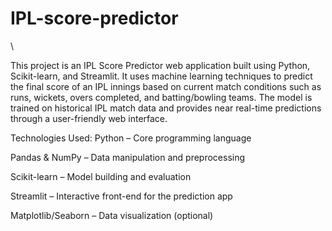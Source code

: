 # IPL-score-predictor
\



This project is an IPL Score Predictor web application built using Python, Scikit-learn, and Streamlit. It uses machine learning techniques to predict the final score of an IPL innings based on current match conditions such as runs, wickets, overs completed, and batting/bowling teams. The model is trained on historical IPL match data and provides near real-time predictions through a user-friendly web interface.


Technologies Used:
Python – Core programming language

Pandas & NumPy – Data manipulation and preprocessing

Scikit-learn – Model building and evaluation

Streamlit – Interactive front-end for the prediction app

Matplotlib/Seaborn – Data visualization (optional)
